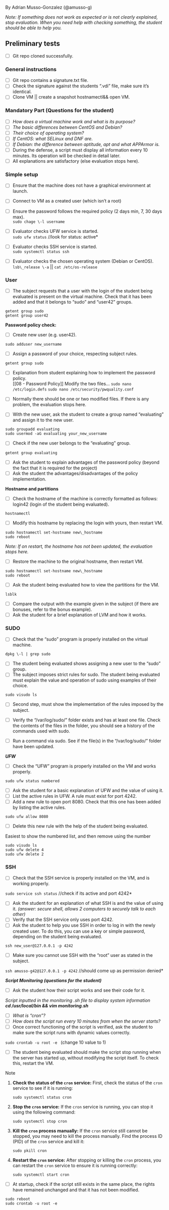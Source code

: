 
By Adrian Musso-Gonzalez (@amusso-g)

*Note: If something does not work as expected or is not clearly explained, stop evaluation. When you need help with checking something, the student should be able to help you.*

## Preliminary tests

- [ ] Git repo cloned successfully.

### General instructions

- [ ] Git repo contains a signature.txt file.  
- [ ] Check the signature against the students “.vdi” file, make sure it’s identical.   
- [ ] Clone VM || create a snapshot hostnamectl&& open VM.

### Mandatory Part (Questions for the student)

- [ ] *How does a virtual machine work and what is its purpose?*  
- [ ] *The basic differences between CentOS and Debian?*  
- [ ] *Their choice of operating system?*  
- [ ] *If CentOS: what SELinux and DNF are.*  
- [ ] *If Debian: the difference between aptitude, apt and what APPArmor is.*  
- [ ] During the defense, a script must display all information every 10 minutes. Its operation will be checked in detail later.  
- [ ] All explanations are satisfactory (else evaluation stops here).

### Simple setup

- [ ] Ensure that the machine does not have a graphical environment at launch.  
- [ ] Connect to VM as a created user (which isn’t a root)  
- [ ] Ensure the password follows the required policy (2 days min, 7, 30 days max).   
     `sudo chage \-l username`
- [ ] Evaluator checks UFW service is started.  
      `sudo ufw status`		//look for status: active*
- [ ] Evaluator checks SSH service is started.  
      `sudo systemctl status ssh`
        
- [ ] Evaluator checks the chosen operating system (Debian or CentOS).  
      `lsb\_release \-a` || `cat /etc/os-release`

### User

- [ ] The subject requests that a user with the login of the student being evaluated is present on the virtual machine. Check that it has been added and that it belongs to “sudo” and “user42” groups.

`getent group sudo`  
`getent group user42`

**Password policy check:**

- [ ] Create new user (e.g. user42).

`sudo adduser new_username`

- [ ] Assign a password of your choice, respecting subject rules.

`getent group sudo`

- [ ] Explanation from student explaining how to implement the password policy.   
	[[08 - Password Policy]]
		Modify the two files...
		`sudo nano /etc/login.defs`
		`sudo nano /etc/security/pwquality.conf`
		
- [ ] Normally there should be one or two modified files. If there is any problem, the evaluation stops here.  
- [ ] With the new user, ask the student to create a group named “evaluating” and assign it to the new user.

```
sudo groupadd evaluating
sudo usermod -aG evaluating your_new_username
```

- [ ] Check if the new user belongs to the “evaluating” group.

`getent group evaluating`

- [ ] Ask the student to explain advantages of the password policy (beyond the fact that it is required for the project)   
- [ ] Ask the student the advantages/disadvantages of the policy implementation.

**Hostname and partitions**

- [ ] Check the hostname of the machine is correctly formatted as follows: login42 (login of the student being evaluated).

`hostnamectl`

- [ ] Modify this hostname by replacing the login with yours, then restart VM.

```
sudo hostnamectl set-hostname new\_hostname 
sudo reboot
```
*Note:	If on restart, the hostname has not been updated, the evaluation stops here.*

- [ ] Restore the machine to the original hostname, then restart VM.

```
sudo hostnamectl set-hostname new\_hostname
sudo reboot
```

- [ ] Ask the student being evaluated how to view the partitions for the VM.

`lsblk`

- [ ] Compare the output with the example given in the subject (if there are bonuses, refer to the bonus example).  
- [ ] Ask the student for a brief explanation of LVM and how it works.

### SUDO

- [ ] Check that the “sudo” program is properly installed on the virtual machine.

`dpkg \-l | grep sudo`

- [ ] The student being evaluated shows assigning a new user to the “sudo” group.  
- [ ] The subject imposes strict rules for sudo. The student being evaluated must explain the value and operation of sudo using examples of their choice.

`sudo visudo ls`

- [ ] Second step, must show the implementation of the rules imposed by the subject.  
- [ ] Verify the “/var/log/sudo/” folder exists and has at least one file. Check the contents of the files in the folder, you should see a history of the commands used with sudo.  
- [ ] Run a command via sudo. See if the file(s) in the “/var/log/sudo/” folder have been updated.  
      

***UFW***

- [ ] Check the “UFW” program is properly installed on the VM and works properly.

`sudo ufw status numbered`

- [ ] Ask the student for a basic explanation of UFW and the value of using it.  
- [ ] List the active rules in UFW. A rule must exist for port 4242\.  
- [ ] Add a new rule to open port 8080\. Check that this one has been added by listing the active rules.

`sudo ufw allow 8080`

- [ ] Delete this new rule with the help of the student being evaluated.

Easiest to show the numbered list, and then remove using the number
```
sudo visudo ls
sudo ufw delete 4
sudo ufw delete 2
```

### SSH

- [ ] Check that the SSH service is properly installed on the VM, and is working properly.

`sudo service ssh status` 			//check if its active and port 4242*

- [ ] Ask the student for an explanation of what SSH is and the value of using it. *(answer: secure shell, allows 2 computers to securely talk to each other)*  
- [ ] Verify that the SSH service only uses port 4242\.  
- [ ] Ask the student to help you use SSH in order to log in with the newly created user. To do this, you can use a key or simple password, depending on the student being evaluated.

`ssh new_user@127.0.0.1 -p 4242`

- [ ] Make sure you cannot use SSH with the “root” user as stated in the subject.

`ssh amusso-g42@127.0.0.1 -p 4242` 		//should come up as permission denied*

***Script Monitoring (questions for the student)***

- [ ] Ask the student how their script works and see their code for it.

*Script inputted in the monitoring .sh file to display system information*  
***cd /usr/local/bin && vim monitoring.sh***

- [ ] *What is “cron”?*  
- [ ] *How does the script run every 10 minutes from when the server starts?*  
- [ ] Once correct functioning of the script is verified, ask the student to make sure the script runs with dynamic values correctly.

`sudo crontab -u root -e `  (change 10 value to 1)

- [ ] The student being evaluated should make the script stop running when the server has started up, without modifying the script itself. To check this, restart the VM.

> [!NOTE]
> 1. **Check the status of the `cron` service:**
>    First, check the status of the `cron` service to see if it is running:
> 
>    ```shell
>    sudo systemctl status cron
>    ```
> 
> 2. **Stop the `cron` service:**
>    If the `cron` service is running, you can stop it using the following command:
> 
>    ```shell
>    sudo systemctl stop cron
>    ```
> 
> 3. **Kill the `cron` process manually:**
>    If the `cron` service still cannot be stopped, you may need to kill the process manually. Find the process ID (PID) of the `cron` service and kill it:
> 
>    ```shell
>    sudo pkill cron
>    ```
> 
> 4. **Restart the `cron` service:**
>    After stopping or killing the `cron` process, you can restart the `cron` service to ensure it is running correctly:
> 
>    ```shell
>    sudo systemctl start cron
>    ```
> 

- [ ] At startup, check if the script still exists in the same place, the rights have remained unchanged and that it has not been modified.

```
sudo reboot
sudo crontab -u root -e
```

